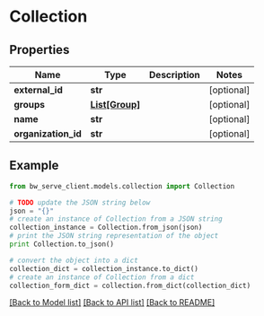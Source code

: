 # Collection


## Properties
Name | Type | Description | Notes
------------ | ------------- | ------------- | -------------
**external_id** | **str** |  | [optional] 
**groups** | [**List[Group]**](Group.md) |  | [optional] 
**name** | **str** |  | [optional] 
**organization_id** | **str** |  | [optional] 

## Example

```python
from bw_serve_client.models.collection import Collection

# TODO update the JSON string below
json = "{}"
# create an instance of Collection from a JSON string
collection_instance = Collection.from_json(json)
# print the JSON string representation of the object
print Collection.to_json()

# convert the object into a dict
collection_dict = collection_instance.to_dict()
# create an instance of Collection from a dict
collection_form_dict = collection.from_dict(collection_dict)
```
[[Back to Model list]](../README.md#documentation-for-models) [[Back to API list]](../README.md#documentation-for-api-endpoints) [[Back to README]](../README.md)


